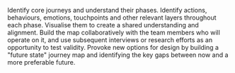Identify core journeys and understand their phases. Identify actions, behaviours, emotions, touchpoints and other relevant layers throughout each phase. Visualise them to create a shared understanding and alignment. Build the map collaboratively with the team members who will operate on it, and use subsequent interviews or research efforts as an opportunity to test validity. Provoke new options for design by building a "future state" journey map and identifying the key gaps between now and a more preferable future.

